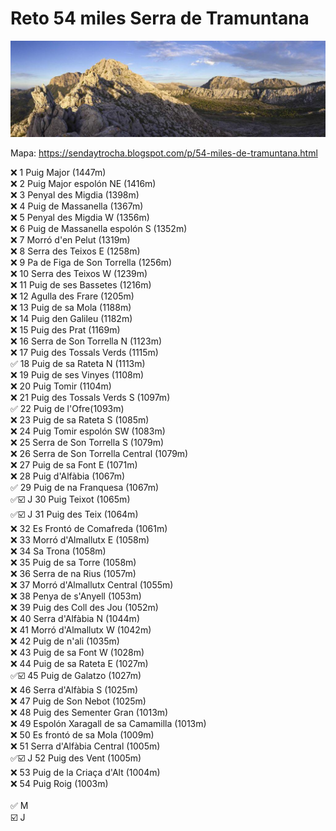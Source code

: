 # Reto 54 miles Serra de Tramuntana
<img src="images/tramuntana-mallorca.jpg">

Mapa: <a href="https://sendaytrocha.blogspot.com/p/54-miles-de-tramuntana.html" target="_blank">https://sendaytrocha.blogspot.com/p/54-miles-de-tramuntana.html</a>

❌ 1 Puig Major (1447m) <br>
❌ 2 Puig Major espolón NE (1416m) <br>
❌ 3 Penyal des Migdia (1398m) <br>
❌ 4 Puig de Massanella (1367m) <br>
❌ 5 Penyal des Migdia W (1356m) <br>
❌ 6 Puig de Massanella espolón S (1352m) <br>
❌ 7 Morró d'en Pelut (1319m) <br>
❌ 8 Serra des Teixos E (1258m) <br>
❌ 9 Pa de Figa de Son Torrella (1256m) <br>
❌ 10 Serra des Teixos W (1239m) <br>
❌ 11 Puig de ses Bassetes (1216m) <br>
❌ 12 Agulla des Frare (1205m) <br>
❌ 13 Puig de sa Mola (1188m) <br>
❌ 14 Puig den Galileu (1182m) <br>
❌ 15 Puig des Prat (1169m) <br>
❌ 16 Serra de Son Torrella N (1123m) <br>
❌ 17 Puig des Tossals Verds (1115m) <br>
✅ 18 Puig de sa Rateta N (1113m) <br>
❌ 19 Puig de ses Vinyes (1108m) <br>
❌ 20 Puig Tomir (1104m) <br>
❌ 21 Puig des Tossals Verds S (1097m) <br>
✅ 22 Puig de l'Ofre(1093m) <br>
❌ 23 Puig de sa Rateta S (1085m) <br>
❌ 24 Puig Tomir espolón SW (1083m) <br>
❌ 25 Serra de Son Torrella S (1079m) <br>
❌ 26 Serra de Son Torrella Central (1079m) <br>
❌ 27 Puig de sa Font E (1071m) <br>
❌ 28 Puig d'Alfàbia (1067m) <br>
✅ 29 Puig de na Franquesa (1067m) <br>
✅☑️ J 30 Puig Teixot (1065m) <br>
✅☑️ J 31 Puig des Teix (1064m) <br>
❌ 32 Es Frontó de Comafreda (1061m) <br>
❌ 33 Morró d'Almallutx E (1058m) <br>
❌ 34 Sa Trona (1058m) <br>
❌ 35 Puig de sa Torre (1058m) <br>
❌ 36 Serra de na Rius (1057m) <br>
❌ 37 Morró d'Almallutx Central (1055m) <br>
❌ 38 Penya de s'Anyell (1053m) <br>
❌ 39 Puig des Coll des Jou (1052m) <br>
❌ 40 Serra d'Alfàbia N (1044m) <br>
❌ 41 Morró d'Almallutx W (1042m) <br>
❌ 42 Puig de n'ali (1035m) <br>
❌ 43 Puig de sa Font W (1028m) <br>
❌ 44 Puig de sa Rateta E (1027m) <br>
✅☑️ 45 Puig de Galatzo (1027m) <br>
❌ 46 Serra d'Alfàbia S (1025m) <br>
❌ 47 Puig de Son Nebot (1025m) <br>
❌ 48 Puig des Sementer Gran (1013m) <br>
❌ 49 Espolón Xaragall de sa Camamilla (1013m) <br>
❌ 50 Es frontó de sa Mola (1009m) <br>
❌ 51 Serra d'Alfàbia Central (1005m) <br>
✅☑️ J 52 Puig des Vent (1005m) <br>
❌ 53 Puig de la Criaça d'Alt (1004m) <br>
❌ 54 Puig Roig (1003m)  <br>
<br>
✅ M <br>
☑️ J
